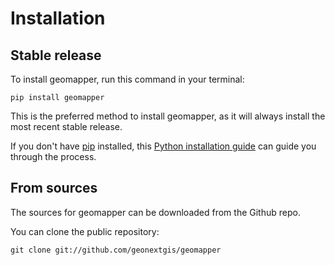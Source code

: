 # Installation

## Stable release

To install geomapper, run this command in your terminal:

```
pip install geomapper
```

This is the preferred method to install geomapper, as it will always install the most recent stable release.

If you don't have [pip](https://pip.pypa.io) installed, this [Python installation guide](http://docs.python-guide.org/en/latest/starting/installation/) can guide you through the process.

## From sources

The sources for geomapper can be downloaded from the Github repo.

You can clone the public repository:

```
git clone git://github.com/geonextgis/geomapper
```
